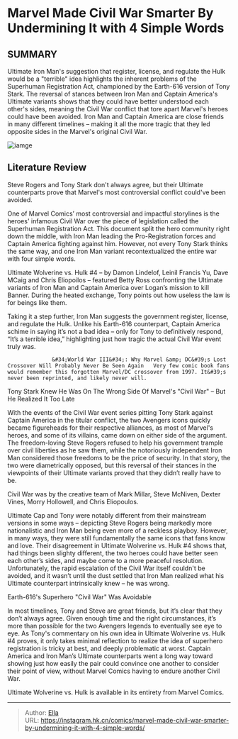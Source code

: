 # Marvel Made Civil War Smarter By Undermining It with 4 Simple Words


## SUMMARY 



  Ultimate Iron Man&#39;s suggestion that register, license, and regulate the Hulk would be a &#34;terrible&#34; idea highlights the inherent problems of the Superhuman Registration Act, championed by the Earth-616 version of Tony Stark.   The reversal of stances between Iron Man and Captain America&#39;s Ultimate variants shows that they could have better understood each other&#39;s sides, meaning the Civil War conflict that tore apart Marvel&#39;s heroes could have been avoided.   Iron Man and Captain America are close friends in many different timelines – making it all the more tragic that they led opposite sides in the Marvel&#39;s original Civil War.  

![iamge](https://static1.srcdn.com/wordpress/wp-content/uploads/2022/08/Avengers-6-Theory--Captain-America--Iron-Mans-Return-Is-Civil-War-2-Featured.jpg)

## Literature Review

Steve Rogers and Tony Stark don&#39;t always agree, but their Ultimate counterparts prove that Marvel&#39;s most controversial conflict could&#39;ve been avoided.




One of Marvel Comics’ most controversial and impactful storylines is the heroes&#39; infamous Civil War over the piece of legislation called the Superhuman Registration Act. This document split the hero community right down the middle, with Iron Man leading the Pro-Registration forces and Captain America fighting against him. However, not every Tony Stark thinks the same way, and one Iron Man variant recontextualized the entire war with four simple words.




Ultimate Wolverine vs. Hulk #4 – by Damon Lindelof, Leinil Francis Yu, Dave MCaig and Chris Eliopoilos – featured Betty Ross confronting the Ultimate variants of Iron Man and Captain America over Logan’s mission to kill Banner. During the heated exchange, Tony points out how useless the law is for beings like them.

          

Taking it a step further, Iron Man suggests the government register, license, and regulate the Hulk. Unlike his Earth-616 counterpart, Captain America schime in saying it’s not a bad idea – only for Tony to definitively respond, “It’s a terrible idea,” highlighting just how tragic the actual Civil War event truly was.

                  &#34;World War III&#34;: Why Marvel &amp; DC&#39;s Lost Crossover Will Probably Never Be Seen Again   Very few comic book fans would remember this forgotten Marvel/DC crossover from 1997. It&#39;s never been reprinted, and likely never will.   





 Tony Stark Knew He Was On The Wrong Side Of Marvel&#39;s &#34;Civil War&#34; – But He Realized It Too Late 
          

With the events of the Civil War event series pitting Tony Stark against Captain America in the titular conflict, the two Avengers icons quickly became figureheads for their respective alliances, as most of Marvel&#39;s heroes, and some of its villains, came down on either side of the argument. The freedom-loving Steve Rogers refused to help his government trample over civil liberties as he saw them, while the notoriously independent Iron Man considered those freedoms to be the price of security. In that story, the two were diametrically opposed, but this reversal of their stances in the viewpoints of their Ultimate variants proved that they didn’t really have to be.



Civil War was by the creative team of Mark Millar, Steve McNiven, Dexter Vines, Morry Hollowell, and Chris Eliopoulos.







Ultimate Cap and Tony were notably different from their mainstream versions in some ways – depicting Steve Rogers being markedly more nationalistic and Iron Man being even more of a reckless playboy. However, in many ways, they were still fundamentally the same icons that fans know and love. Their disagreement in Ultimate Wolverine vs. Hulk #4 shows that, had things been slighty different, the two heroes could have better seen each other’s sides, and maybe come to a more peaceful resolution. Unfortunately, the rapid escalation of the Civil War itself couldn&#39;t be avoided, and it wasn’t until the dust settled that Iron Man realized what his Ultimate counterpart intrinsically knew – he was wrong.



 Earth-616&#39;s Superhero &#34;Civil War&#34; Was Avoidable 
          

In most timelines, Tony and Steve are great friends, but it’s clear that they don’t always agree. Given enough time and the right circumstances, it’s more than possible for the two Avengers legends to eventually see eye to eye. As Tony&#39;s commentary on his own idea in Ultimate Wolverine vs. Hulk #4 proves, it only takes minimal reflection to realize the idea of superhero registration is tricky at best, and deeply problematic at worst. Captain America and Iron Man’s Ultimate counterparts went a long way toward showing just how easily the pair could convince one another to consider their point of view, without Marvel Comics having to endure another Civil War.






Ultimate Wolverine vs. Hulk is available in its entirety from Marvel Comics.





---

> Author: [Ella](https://instagram.hk.cn/)  
> URL: https://instagram.hk.cn/comics/marvel-made-civil-war-smarter-by-undermining-it-with-4-simple-words/  

